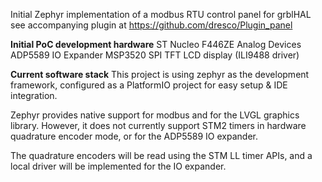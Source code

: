 Initial Zephyr implementation of a modbus RTU control panel for grblHAL
see accompanying plugin at https://github.com/dresco/Plugin_panel

**Initial PoC development hardware**
ST Nucleo F446ZE
Analog Devices ADP5589 IO Expander
MSP3520 SPI TFT LCD display (ILI9488 driver)

**Current software stack**
This project is using zephyr as the development framework, configured as a PlatformIO project for easy setup & IDE integration.

Zephyr provides native support for modbus and for the LVGL graphics library. However, it does not currently support STM2 timers in hardware quadrature encoder mode, or for the ADP5589 IO expander. 

The quadrature encoders will be read using the STM LL timer APIs, and a local driver will be implemented for the IO expander.